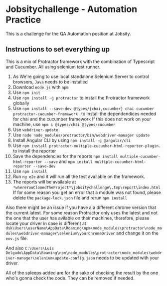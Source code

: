 # Jobsitychallenge - Automation Practice
This is a challenge for the QA Automation position at Jobsity.

## Instructions to set everything up
This is a mix of Protractor framework with the combination of Typescript and Cucumber. All using selenium test runner.
1. As We're going to use local standalone Selenium Server to control browsers, `Java` needs to be installed
2. Download `node.js` with `npm`
3. Use `npm init`
4. Use `npm install -g protractor` to install the Protractor framework globally
5. Use `npm install --save-dev @types/{chai,cucumber} chai cucumber protractor-cucumber-framework ` to install the dependendices needed for chai and the cucumber framework
    If this does not work on your machine, use `npm i @types/chai @types/cucumber`
6. Use `webdriver-update` 
7. Use `node node_modules/protractor/bin/webdriver-manager update`   
8. Install Angular CLI by using `npm install -g @angular/cli`
9. Use `npm install protractor-multiple-cucumber-html-reporter-plugin.` to install the reporter
10. Save the dependencies for the reports `npm install multiple-cucumber-html-reporter --save` and `npm install multiple-cucumber-html-reporter --save-dev`
11. Use `npm install`
12. Run `ng e2e` and it will run all the test available on the framework.
13. The reports will be available at `*whereYouClonedTheProject*\jobsitychallenge\.tmp\report\index.html`
If for some reason you get an error that a module was not found, please delete the `package-lock.json` file and rerun `npm install`

Also there might be an issue if you have a a different chrome version that the current latest. For some reason Protractor only uses the latest and not the one that the user has avilable on their machines, therefore, please locate your driver in case is different at `dsk\Users\userName\AppData\Roaming\npm\node_modules\protractor\node_modules\webdriver-manager\selenium\yourChromeDriver` and change it on the `env.js` file.

And also `C:\Users\Luis Delgado\AppData\Roaming\npm\node_modules\protractor\node_modules\webdriver-manager\selenium\update-config.json` needs to be updated with your driver. 

All of the spleeps added are for the sake of checking the result by the one who's gonna check the code. They can be removed if needed.
